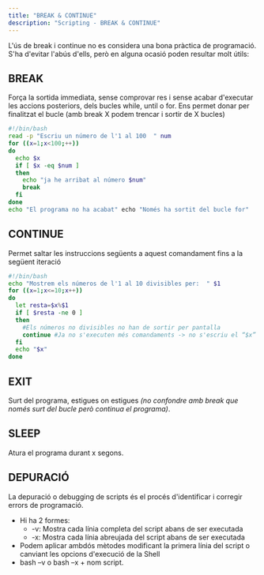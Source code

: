 ```yaml
---
title: "BREAK & CONTINUE"  
description: "Scripting - BREAK & CONTINUE"  
---
```


L'ús de break i continue no es considera una bona pràctica de programació. S'ha d'evitar l'abús d'ells, però en alguna ocasió poden resultar molt útils:

## BREAK
Força la sortida immediata, sense comprovar res i sense acabar d'executar les accions posteriors, dels bucles while, until o for. Ens permet donar per finalitzat el bucle (amb break X podem trencar i sortir de X bucles)

```bash "break"
#!/bin/bash
read -p "Escriu un número de l'1 al 100  " num 
for ((x=1;x<100;++))
do
  echo $x
  if [ $x -eq $num ]
  then
    echo "ja he arribat al número $num"
    break
  fi
done
echo "El programa no ha acabat" echo "Només ha sortit del bucle for"
```
## CONTINUE
Permet saltar les instruccions següents a aquest comandament fins a la següent iteració

```bash "continue"
#!/bin/bash
echo "Mostrem els números de l'1 al 10 divisibles per:  " $1
for ((x=1;x<=10;x++))
do
  let resta=$x%$1
  if [ $resta -ne 0 ]
  then
    #Els números no divisibles no han de sortir per pantalla
    continue #Ja no s'executen més comandaments -> no s'escriu el “$x”
  fi
  echo "$x" 
done
```

## EXIT 
Surt del programa, estigues on estigues _(no confondre amb break que només surt del bucle però continua el programa)_.

## SLEEP
Atura el programa durant x segons.

## DEPURACIÓ
La depuració o debugging de scripts és el procés d'identificar i corregir errors de programació.
- Hi ha 2 formes:
  - -v: Mostra cada línia completa del script abans de ser executada
  - -x: Mostra cada línia abreujada del script abans de ser executada
- Podem aplicar ambdós mètodes modificant la primera línia del script o canviant les opcions d'execució de la Shell
- bash –v o bash –x + nom script.
